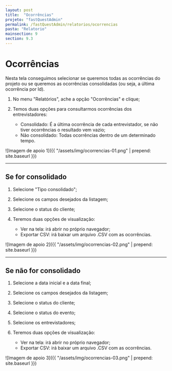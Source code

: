 ```yaml
---
layout: post
title:  "Ocorrências"
projeto: "fastQuestAdmin"
permalink: /fastQuestAdmin/relatorios/ocorrencias
pasta: "Relatorio"
mainsection: 9
section: 9.3
---
```

# Ocorrências

Nesta tela conseguimos selecionar se queremos todas as ocorrências do projeto ou se
queremos as ocorrências consolidadas (ou seja, a última ocorrência por Id).

<div class="row" markdown="1">
<div class="6u 12u$(small)" markdown="1">

1. No menu "Relatórios", ache a opção "Ocorrências" e clique;

2. Temos duas opções para consultarmos ocorrências dos entrevistadores:
    - Consolidado: É a última ocorrência de cada entrevistador, se não tiver ocorrências o resultado vem vazio;
    - Não consolidado: Todas ocorrências dentro de um determinado tempo.
</div>
<div class="6u 12u$(small)" markdown="1">
![Imagem de apoio 1]({{ "/assets/img/ocorrencias-01.png" | prepend: site.baseurl }})
</div>                               
</div>

----

## Se for consolidado

1. Selecione "Tipo consolidado";

2. Selecione os campos desejados da listagem;

3. Selecione o status do cliente;

4. Teremos duas opções de visualização:
    - Ver na tela: irá abrir no próprio navegador;
    - Exportar CSV: irá baixar um arquivo .CSV com as ocorrências.

![Imagem de apoio 2]({{ "/assets/img/ocorrencias-02.png" | prepend: site.baseurl }})

----

## Se não for consolidado

1. Selecione a data inicial e a data final;

2. Selecione os campos desejados da listagem;

3. Selecione o status do cliente;

4. Selecione o status do evento;

5. Selecione os entrevistadores;

6. Teremos duas opções de visualização:
    - Ver na tela: irá abrir no próprio navegador;
    - Exportar CSV: irá baixar um arquivo .CSV com as ocorrências.

![Imagem de apoio 3]({{ "/assets/img/ocorrencias-03.png" | prepend: site.baseurl }})